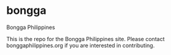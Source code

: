 # bongga
Bongga Philippines

This is the repo for the Bongga Philippines site. Please contact bonggaphilippines.org if you are interested in contributing. 